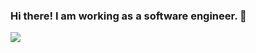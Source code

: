 ### Hi there! I am working as a software engineer. 👋

![](https://storage.googleapis.com/gweb-uniblog-publish-prod/original_images/Social_dino-with-hat.gif)

<!--
**duckino/duckino** is a ✨ _special_ ✨ repository because its `README.md` (this file) appears on your GitHub profile.

Here are some ideas to get you started:

- 🔭 I’m currently working on ...
- 🌱 I’m currently learning ...
- 👯 I’m looking to collaborate on ...
- 🤔 I’m looking for help with ...
- 💬 Ask me about ...
- 📫 How to reach me: ...
- 😄 Pronouns: ...
- ⚡ Fun fact: ...
-->
